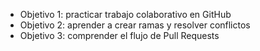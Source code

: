 - Objetivo 1: practicar trabajo colaborativo en GitHub
- Objetivo 2: aprender a crear ramas y resolver conflictos
- Objetivo 3: comprender el flujo de Pull Requests
